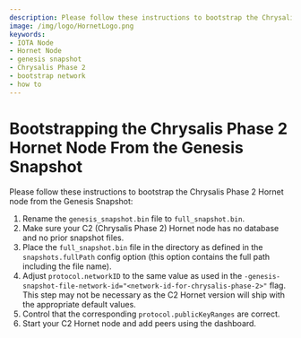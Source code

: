 ```yaml
---
description: Please follow these instructions to bootstrap the Chrysalis Phase 2 Hornet node from the Genesis Snapshot.
image: /img/logo/HornetLogo.png
keywords:
- IOTA Node 
- Hornet Node
- genesis snapshot
- Chrysalis Phase 2
- bootstrap network
- how to
---
```

# Bootstrapping the Chrysalis Phase 2 Hornet Node From the Genesis Snapshot

Please follow these instructions to bootstrap the Chrysalis Phase 2 Hornet node from the Genesis Snapshot:

1. Rename the `genesis_snapshot.bin` file to `full_snapshot.bin`.
2. Make sure your C2 (Chrysalis Phase 2) Hornet node has no database and no prior snapshot files.
3. Place the `full_snapshot.bin` file in the directory as defined in the `snapshots.fullPath` config option (this option contains the full path including the file name).
4. Adjust `protocol.networkID` to the same value as used in the `-genesis-snapshot-file-network-id="<network-id-for-chrysalis-phase-2>"` flag. This step may not be necessary as the C2 Hornet version will ship with the appropriate default values.
5. Control that the corresponding `protocol.publicKeyRanges` are correct.
6. Start your C2 Hornet node and add peers using the dashboard.
